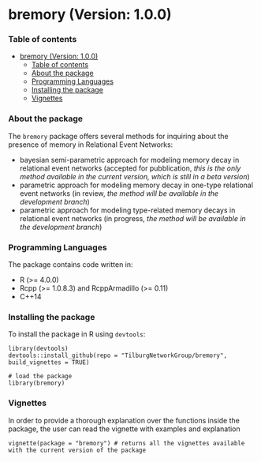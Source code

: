 # bremory (Version: 1.0.0)

### Table of contents
- [bremory (Version: 1.0.0)](#bremory-version-100)
    - [Table of contents](#table-of-contents)
    - [About the package](#about-the-package)
    - [Programming Languages](#programming-languages)
    - [Installing the package](#installing-the-package)
    - [Vignettes](#vignettes)

### About the package
The `bremory` package offers several methods for inquiring about the presence of memory in Relational Event Networks:
 * bayesian semi-parametric approach for modeling memory decay in relational event networks  (accepted for pubblication, _this is the only method available in the current version, which is still in a beta version_)
 * parametric approach for modeling memory decay in one-type relational event networks (in review, _the method will be available in the development branch_)
 * parametric approach for modeling type-related memory decays in relational event networks (in progress, _the method will be available in the development branch_)
 
### Programming Languages
The package contains code written in:
* R (>= 4.0.0)
* Rcpp (>= 1.0.8.3) and RcppArmadillo (>= 0.11)
* C++14
	
### Installing the package
To install the package in R using `devtools`:

```
library(devtools)
devtools::install_github(repo = "TilburgNetworkGroup/bremory", build_vignettes = TRUE)

# load the package
library(bremory)
```

### Vignettes
In order to provide a thorough explanation over the functions inside the package, the user can read the vignette with examples and explanation

```
vignette(package = "bremory") # returns all the vignettes available with the current version of the package 
```
